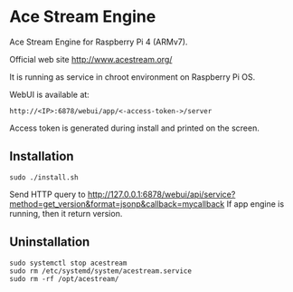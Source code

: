  # Ace Stream Engine
Ace Stream Engine for Raspberry Pi 4 (ARMv7).

Official web site http://www.acestream.org/

It is running as service in chroot environment on Raspberry Pi OS.

WebUI is available at:
```
http://<IP>:6878/webui/app/<-access-token->/server
```
Access token is generated during install and printed on the screen.

## Installation
```
sudo ./install.sh
```

Send HTTP query to http://127.0.0.1:6878/webui/api/service?method=get_version&format=jsonp&callback=mycallback If app engine is running, then it return version.

## Uninstallation
```
sudo systemctl stop acestream
sudo rm /etc/systemd/system/acestream.service
sudo rm -rf /opt/acestream/
```
